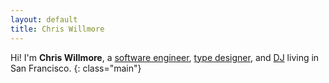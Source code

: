 ```yaml
---
layout: default
title: Chris Willmore
---
```


Hi! I'm **Chris Willmore**, a [software engineer](/resume.html), [type designer](/fonts.html), and [DJ](/music.html) living in San Francisco.
{: class="main"}
